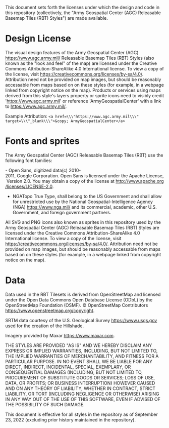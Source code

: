 This document sets forth the licenses under which the design and code in this repository (collectively, the "Army Geospatial Center (AGC) Releasable Basemap Tiles (RBT) Styles") are made available.


# Design License 

The visual design features of the Army Geospatial Center (AGC) https://www.agc.army.mil/ Releasable Basemap Tiles (RBT) Styles (also known as the "look and feel" of the map) are licensed under the Creative Commons Attribution-ShareAlike 4.0 International license. To view a copy of the license, visit https://creativecommons.org/licenses/by-sa/4.0/. Attribution need not be provided on map images, but should be reasonably accessable from maps based on on these styles (for example, in a webpage linked from copyright notice on the map). Products or services using maps derived from this style's layers property or sprite icons need to visibly credit 'https://www.agc.army.mil' or reference 'ArmyGeospatialCenter' with a link to https://www.agc.army.mil/.

Example Attribution: `<a href=\\\"https://www.agc.army.mil\\\" target=\\\"_blank\\\">&copy; ArmyGeospatialCenter</a>`


# Fonts and sprites

The Army Geospatial Center (AGC) Releasable Basemap Tiles (RBT) use the following font families:


- Open Sans, digitized data(c) 2010-2011, Google Corporation. Open Sans is licensed under the Apache License, Version 2.0. You may obtain a copy of the license at http://www.apache.org/licenses/LICENSE-2.0.


- NGATopo True Type,  shall belong to the US Government and shall allow for unrestricted use by the National Geospatial-Intelligence Agency (NGA) https://www.nga.mil/ and its commercial, academic, other U.S. Government, and foreign government partners.

All SVG and PNG icons also known as sprites in this repository used by the Army Geospatial Center (AGC) Releasable Basemap Tiles (RBT) Styles are licensed under the Creative Commons Attribution-ShareAlike 4.0 International license. To view a copy of the license, visit https://creativecommons.org/licenses/by-sa/4.0/. Attribution need not be provided on map images, but should be reasonably accessable from maps based on on these styles (for example, in a webpage linked from copyright notice on the map).


# Data

Data used in the RBT Tilesets is derived from OpenStreetMap and licensed under the Open Data Commons Open Database License (ODbL) by the OpenStreetMap Foundation (OSMF). © OpenStreetMap Contributors https://www.openstreetmap.org/copyright.

SRTM data courtesy of the U.S. Geological Survey https://www.usgs.gov used for the creation of the Hillshade.

Imagery provided by Maxar https://www.maxar.com.


THE STYLES ARE PROVIDED "AS IS" AND WE HEREBY DISCLAIM ANY EXPRESS OR IMPLIED WARRANTIES, INCLUDING, BUT NOT LIMITED TO, THE IMPLIED WARRANTIES OF MERCHANTABILITY, AND FITNESS FOR A PARTICULAR PURPOSE. IN NO EVENT SHALL WE BE LIABLE FOR ANY DIRECT, INDIRECT, INCIDENTAL, SPECIAL, EXEMPLARY, OR CONSEQUENTIAL DAMAGES (INCLUDING, BUT NOT LIMITED TO, PROCUREMENT OF SUBSTITUTE GOODS OR SERVICES; LOSS OF USE, DATA, OR PROFITS; OR BUSINESS INTERRUPTION) HOWEVER CAUSED AND ON ANY THEORY OF LIABILITY, WHETHER IN CONTRACT, STRICT LIABILITY, OR TORT (INCLUDING NEGLIGENCE OR OTHERWISE) ARISING IN ANY WAY OUT OF THE USE OF THIS SOFTWARE, EVEN IF ADVISED OF THE POSSIBILITY OF SUCH DAMAGE.

This document is effective for all styles in the repository as of September 23, 2022 (excluding prior history maintained in the repository).
